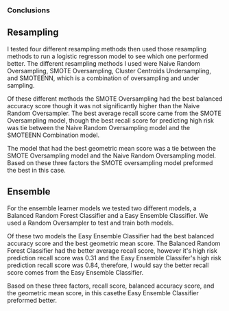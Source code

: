 ### Conclusions 

## Resampling 

I tested four different resampling methods then used those resampling methods to run a logistic regresson model to see which one performed better. The different resampling methods I used were Naive Random Oversampling, SMOTE Oversampling, Cluster Centroids Undersampling, and SMOTEENN, which is a combination of oversampling and under sampling.

Of these different methods the SMOTE Oversampling had the best balanced accuracy score though it was not significantly higher than the Naive Random Oversampler. The best average recall score came from the SMOTE Oversampling model, though the best recall score for predicting high risk was tie between the Naive Random Oversampling model and the SMOTEENN Combination model.

The model that had the best geometric mean score was a tie between the SMOTE Oversampling model and the Naive Random Oversampling model. Based on these three factors the SMOTE oversampling model preformed the best in this case.

## Ensemble

For the ensemble learner models we tested two different models, a Balanced Random Forest Classifier and a Easy Ensemble Classifier. We used a Random Oversampler to test and train both models.

Of these two models the Easy Ensemble Classifier had the best balanced accuracy score and the best geometric mean score. The Balanced Random Forest Classifier had the better average recall score, however it's high risk prediction recall score was 0.31 and the Easy Ensemble Classifer's high risk prediction recall score was 0.84, therefore, I would say the better recall score comes from the Easy Ensemble Classifier.

Based on these three factors, recall score, balanced accuracy score, and the geometric mean score, in this casethe Easy Ensemble Classifier preformed better.

